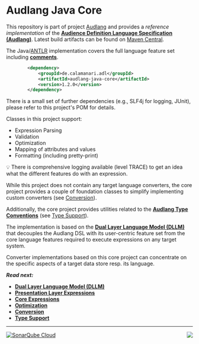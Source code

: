 # Audlang Java Core

This repository is part of project [Audlang](https://github.com/users/KarlEilebrecht/projects/1/views/1?pane=info) and provides a *reference implementation* of the **[Audience Definition Language Specification (Audlang)](https://github.com/KarlEilebrecht/audlang-spec/blob/main/doc/AudienceDefinitionLanguageSpecification.md#audience-definition-language-specification)**. Latest build artifacts can be found on [Maven Central](https://central.sonatype.com/namespace/de.calamanari.adl).

The Java/[ANTLR](https://www.antlr.org/) implementation covers the full language feature set including **[comments](https://github.com/KarlEilebrecht/audlang-spec/blob/main/doc/AudienceDefinitionLanguageSpecification.md#15-comments)**.

```xml
		<dependency>
			<groupId>de.calamanari.adl</groupId>
			<artifactId>audlang-java-core</artifactId>
			<version>1.2.0</version>
		</dependency>
```

There is a small set of further dependencies (e.g., SLF4j for logging, JUnit), please refer to this project's POM for details.

Classes in this project support:

 * Expression Parsing
 * Validation
 * Optimization
 * Mapping of attributes and values
 * Formatting (including pretty-print)

:bulb: There is comprehensive logging available (level TRACE) to get an idea what the different features do with an expression.

While this project does not contain any target language converters, the core project provides a couple of foundation classes to simplify implementing custom converters (see [Conversion](./src/main/java/de/calamanari/adl/cnv/README.md)).

Additionally, the core project provides utilities related to the **[Audlang Type Conventions](https://github.com/KarlEilebrecht/audlang-spec/blob/main/doc/AudienceDefinitionLanguageSpecification.md#2-type-conventions)** (see [Type Support](./src/main/java/de/calamanari/adl/cnv/tps/README.md)).

The implementation is based on the **[Dual Layer Language Model (DLLM)](./TheDualLayerLanguageModel.md)** that decouples the Audlang DSL with its user-centric feature set from the core language features required to execute expressions on any target system.

Converter implementations based on this core project can concentrate on the specific aspects of a target data store resp. its language.

***Read next:***
 * **[Dual Layer Language Model (DLLM)](./TheDualLayerLanguageModel.md)**
 * **[Presentation Layer Expressions](./src/main/java/de/calamanari/adl/erl/README.md)**
 * **[Core Expressions](./src/main/java/de/calamanari/adl/irl/README.md)**
 * **[Optimization](./src/main/java/de/calamanari/adl/irl/biceps/README.md)**
 * **[Conversion](./src/main/java/de/calamanari/adl/cnv/README.md)**
 * **[Type Support](./src/main/java/de/calamanari/adl/cnv/tps/README.md)**
 
----
<img align="right" src="https://sonarcloud.io/api/project_badges/measure?project=KarlEilebrecht_audlang-java-core&metric=alert_status" />

[![SonarQube Cloud](https://sonarcloud.io/images/project_badges/sonarcloud-light.svg)](https://sonarcloud.io/summary/new_code?id=KarlEilebrecht_audlang-java-core)



